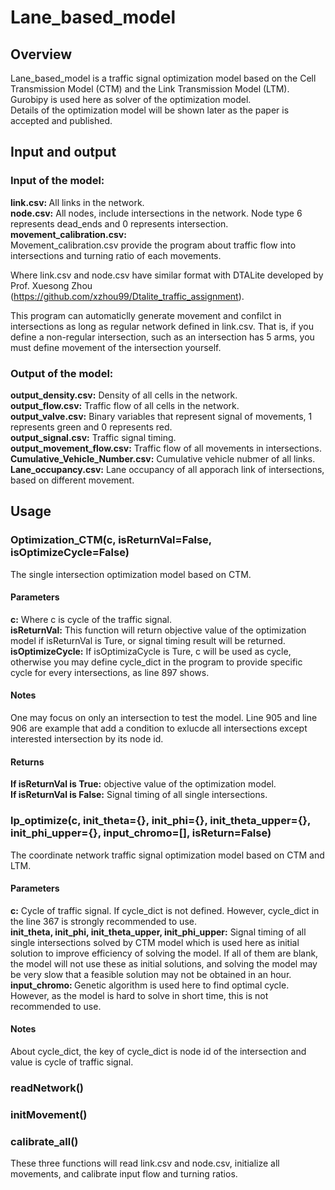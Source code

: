 # Lane_based_model

## Overview
Lane_based_model is a traffic signal optimization model based on the Cell Transmission Model (CTM) and the Link Transmission Model (LTM). Gurobipy is used here as solver of the optimization model.
<br>Details of the optimization model will be shown later as the paper is accepted and published.

## Input and output
### Input of the model:
<b>link.csv: </b>All links in the network.
<br><b>node.csv:</b> All nodes, include intersections in the network. Node type 6 represents dead_ends and 0 represents intersection.
<br><b>movement_calibration.csv: </b></br> Movement_calibration.csv provide the program about traffic flow into intersections and turning ratio of each movements.

Where link.csv and node.csv have similar format with DTALite developed by Prof. Xuesong Zhou (https://github.com/xzhou99/Dtalite_traffic_assignment). 

This program can automaticlly generate movement and confilct in intersections as long as regular network defined in link.csv. That is, if you define a non-regular intersection, such as an intersection has 5 arms, you must define movement of the intersection yourself.

### Output of the model:
<b>output_density.csv:</b> Density of all cells in the network.
<br><b>output_flow.csv:</b> Traffic flow of all cells in the network.
<br><b>output_valve.csv:</b> Binary variables that represent signal of movements, 1 represents green and 0 represents red.
<br><b>output_signal.csv:</b> Traffic signal timing.
<br><b>output_movement_flow.csv:</b> Traffic flow of all movements in intersections.
<br><b>Cumulative_Vehicle_Number.csv:</b> Cumulative vehicle nubmer of all links.
<br><b>Lane_occupancy.csv:</b> Lane occupancy of all apporach link of intersections, based on different movement.

## Usage
### Optimization_CTM(c, isReturnVal=False, isOptimizeCycle=False)
The single intersection optimization model based on CTM. 
#### Parameters
<b>c:</b> Where c is cycle of the traffic signal. 
<br><b>isReturnVal:</b> This function will return objective value of the optimization model if isReturnVal is Ture, or signal timing result will be returned.
<br><b>isOptimizeCycle:</b> If isOptimizaCycle is Ture, c will be used as cycle, otherwise you may define cycle_dict in the program to provide specific cycle for every intersections, as line 897 shows.

#### Notes
One may focus on only an intersection to test the model. Line 905 and line 906 are example that add a condition to exlucde all intersections except interested intersection by its node id.

#### Returns
<b>If isReturnVal is True:</b> objective value of the optimization model.
<br><b>If isReturnVal is False:</b> Signal timing of all single intersections.

### lp_optimize(c, init_theta={}, init_phi={}, init_theta_upper={}, init_phi_upper={}, input_chromo=[], isReturn=False)
The coordinate network traffic signal optimization model based on CTM and LTM.
#### Parameters
<b>c:</b> Cycle of traffic signal. If cycle_dict is not defined. However, cycle_dict in the line 367 is strongly recommended to use.
<br><b>init_theta, init_phi, init_theta_upper, init_phi_upper:</b> Signal timing of all single intersections solved by CTM model which is used here as initial solution to improve efficiency of solving the model. If all of them are blank, the model will not use these as initial solutions, and solving the model may be very slow that a feasible solution may not be obtained in an hour.
<br><b>input_chromo: </b> Genetic algorithm is used here to find optimal cycle. However, as the model is hard to solve in short time, this is not recommended to use.

#### Notes
About cycle_dict, the key of cycle_dict is node id of the intersection and value is cycle of traffic signal.

### readNetwork()
### initMovement()
### calibrate_all()
These three functions will read link.csv and node.csv, initialize all movements, and calibrate input flow and turning ratios.

